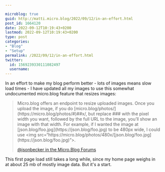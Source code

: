 ```yaml
---

microblog: true
guid: http://matti.micro.blog/2022/09/12/in-an-effort.html
post_id: 1664120
date: 2022-09-12T10:19:43+0200
lastmod: 2022-09-12T10:19:43+0200
type: post
categories:
- "Blog"
- "Setup"
permalink: /2022/09/12/in-an-effort.html
twitter:
  id: 1569239330111082497
  username:
---
```

<p>In an effort to make my blog perform better - lots of images means slow load times - I have updated all my images to use this somewhat undocumented micro.blog feature that resizes images:</p>
<blockquote>
<p>Micro.blog offers an endpoint to resize uploaded images. Once you upload the image, if you do [micro.blog/photos/](https://micro.blog/photos/#)##x/, but replace ### with the pixel width you want, followed by the full URL to the image, you’ll show an image with that width. For example, if I wanted the image at [json.blog/foo.jpg](https://json.blog/foo.jpg) to be 480px wide, I could use &lt;img src=“https://micro.blog/photos/480x/[json.blog/foo.jpg](https://json.blog/foo.jpg)”&gt;.</p>
<p><a href="https://help.micro.blog/t/optimal-image-size-resolution/427/2">@jsonbecker in the Micro.Blog Forums</a></p>
</blockquote>
<p>This first page load still takes a long while, since my home page weighs in at about 25 mb of mostly image data. But it's a start.</p>
